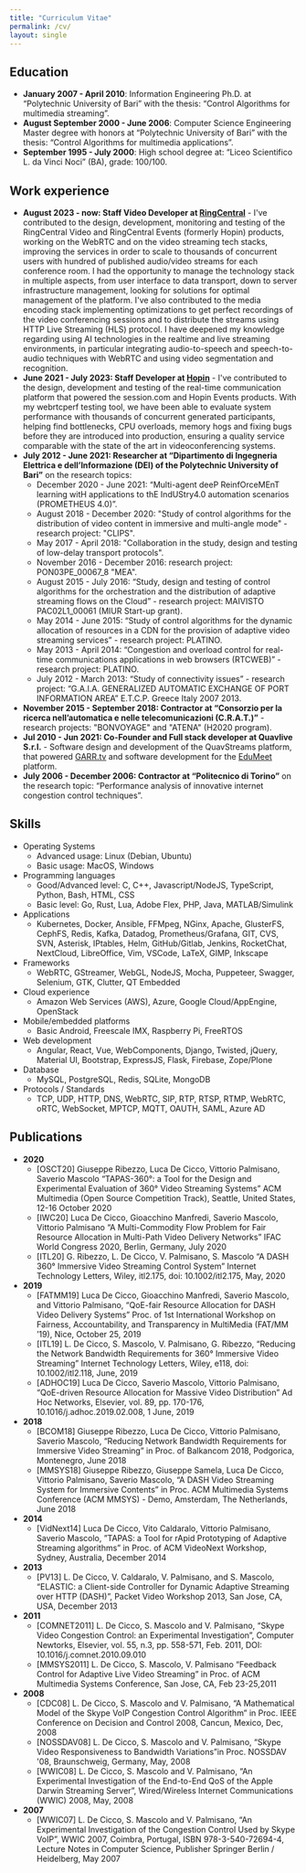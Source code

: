 ```yaml
---
title: "Curriculum Vitae"
permalink: /cv/
layout: single
---
```


## Education
* **January 2007 - April 2010**: Information Engineering Ph.D. at “Polytechnic University of Bari” with the thesis: “Control Algorithms for multimedia streaming”.
* **August September 2000 - June 2006**: Computer Science Engineering Master degree with honors at “Polytechnic University of Bari” with the thesis: “Control Algorithms for multimedia applications”.
* **September 1995 - July 2000**: High school degree at: “Liceo Scientifico L. da Vinci Noci” (BA), grade: 100/100.

## Work experience
* **August 2023 - now: Staff Video Developer at [RingCentral](https://www.ringcentral.com/)** - I've contributed to the design, development, monitoring and testing of the RingCentral Video and RingCentral Events (formerly Hopin) products, working on the WebRTC and on the video streaming tech stacks, improving the services in order to scale to thousands of concurrent users with hundred of published audio/video streams for each conference room. I had the opportunity to manage the technology stack in multiple aspects, from user interface to data transport, down to server infrastructure management, looking for solutions for optimal management of the platform. I've also contributed to the media encoding stack implementing optimizations to get perfect recordings of the video conferencing sessions and to distribute the streams using HTTP Live Streaming (HLS) protocol. I have deepened my knowledge regarding using AI technologies in the realtime and live streaming environments, in particular integrating audio-to-speech and speech-to-audio techniques with WebRTC and using video segmentation and recognition.
* **June 2021 - July 2023: Staff Developer at [Hopin](https://hopin.com)** - I've contributed to the design, development and testing of the real-time communication platform that powered the session.com and Hopin Events products. With my webrtcperf testing tool, we have been able to evaluate system performance with thousands of concurrent generated participants, helping find bottlenecks, CPU overloads, memory hogs and fixing bugs before they are introduced into production, ensuring a quality service comparable with the state of the art in videoconferencing systems.
* **July 2012 - June 2021: Researcher at “Dipartimento di Ingegneria Elettrica e dell’Informazione (DEI) of the Polytechnic University of Bari”** on the research topics: 
  * December 2020 - June 2021: “Multi-agent deeP ReinfOrceMEnT learning witH applications to thE IndUStry4.0 automation scenarios (PROMETHEUS 4.0)”.
  * August 2018 - December 2020: "Study of control algorithms for the distribution of video content in immersive and multi-angle mode" - research project: "CLIPS".
  * May 2017 - April 2018: "Collaboration in the study, design and testing of low-delay transport protocols".
  * November 2016 - December 2016: research project: PON03PE_00067_8 "MEA".
  * August 2015 - July 2016: “Study, design and testing of control algorithms for the orchestration and the distribution of adaptive streaming flows on the Cloud” - research project: MAIVISTO PAC02L1_00061 (MIUR Start-up grant).
  * May 2014 - June 2015: “Study of control algorithms for the dynamic allocation of resources in a CDN for the provision of adaptive video streaming services” - research project: PLATINO.
  * May 2013 - April 2014: “Congestion and overload control for real-time communications applications in web browsers (RTCWEB)” - research project: PLATINO.
  * July 2012 - March 2013: “Study of connectivity issues” - research project: “G.A.I.A. GENERALIZED AUTOMATIC EXCHANGE OF PORT INFORMATION AREA” E.T.C.P. Greece Italy 2007 2013.
* **November 2015 - September 2018: Contractor at “Consorzio per la ricerca nell’automatica e nelle telecomunicazioni (C.R.A.T.)”** - research projects: "BONVOYAGE" and "ATENA" (H2020 program).
* **Jul 2010 - Jun 2021: Co-Founder and Full stack developer at Quavlive S.r.l.** - Software design and development of the QuavStreams platform, that powered [GARR.tv](https://garr.tv/w/aPsMLCoYcjUMBRNghPGJPj) and software development for the [EduMeet](https://edumeet.org/) platform.
* **July 2006 - December 2006: Contractor at “Politecnico di Torino”** on the research topic: “Performance analysis of innovative internet congestion control techniques”. 

## Skills
* Operating Systems
  * Advanced usage: Linux (Debian, Ubuntu) 
  * Basic usage: MacOS, Windows
* Programming languages
  * Good/Advanced level: C, C++, Javascript/NodeJS, TypeScript, Python, Bash, HTML, CSS
  * Basic level: Go, Rust, Lua, Adobe Flex, PHP, Java, MATLAB/Simulink
* Applications
  * Kubernetes, Docker, Ansible, FFMpeg, NGinx, Apache, GlusterFS, CephFS, Redis, Kafka, Datadog, Prometheus/Grafana, GIT, CVS, SVN, Asterisk, IPtables, Helm, GitHub/Gitlab, Jenkins, RocketChat, NextCloud, LibreOffice, Vim, VSCode, LaTeX, GIMP, Inkscape
* Frameworks
  * WebRTC, GStreamer, WebGL, NodeJS, Mocha, Puppeteer, Swagger, Selenium, GTK, Clutter, QT Embedded
* Cloud experience
  * Amazon Web Services (AWS), Azure, Google Cloud/AppEngine, OpenStack
* Mobile/embedded platforms
  * Basic Android, Freescale IMX, Raspberry Pi, FreeRTOS
* Web development
  * Angular, React, Vue, WebComponents, Django, Twisted, jQuery, Material UI, Bootstrap, ExpressJS, Flask, Firebase, Zope/Plone
* Database
  * MySQL, PostgreSQL, Redis, SQLite, MongoDB
* Protocols / Standards
  * TCP, UDP, HTTP, DNS, WebRTC, SIP, RTP, RTSP, RTMP, WebRTC, oRTC, WebSocket, MPTCP, MQTT, OAUTH, SAML, Azure AD

## Publications
* **2020**
  * [OSCT20] Giuseppe Ribezzo, Luca De Cicco, Vittorio Palmisano, Saverio Mascolo “TAPAS-360°: a Tool for the Design and Experimental Evaluation of 360° Video Streaming Systems” ACM Multimedia (Open Source Competition Track), Seattle, United States, 12-16 October 2020
  * [IWC20] Luca De Cicco, Gioacchino Manfredi, Saverio Mascolo, Vittorio Palmisano “A Multi-Commodity Flow Problem for Fair Resource Allocation in Multi-Path Video Delivery Networks” IFAC World Congress 2020, Berlin, Germany, July 2020
  * [ITL20] G. Ribezzo, L. De Cicco, V. Palmisano, S. Mascolo “A DASH 360° Immersive Video Streaming Control System” Internet Technology Letters, Wiley, itl2.175, doi: 10.1002/itl2.175, May, 2020
* **2019**
  * [FATMM19] Luca De Cicco, Gioacchino Manfredi, Saverio Mascolo, and Vittorio Palmisano, “QoE-fair Resource Allocation for DASH Video Delivery Systems” Proc. of 1st International Workshop on Fairness, Accountability, and Transparency in MultiMedia (FAT/MM ’19), Nice, October 25, 2019
  * [ITL19] L. De Cicco, S. Mascolo, V. Palmisano, G. Ribezzo, “Reducing the Network Bandwidth Requirements for 360° Immersive Video Streaming” Internet Technology Letters, Wiley, e118, doi: 10.1002/itl2.118, June, 2019
  * [ADHOC19] Luca De Cicco, Saverio Mascolo, Vittorio Palmisano, “QoE-driven Resource Allocation for Massive Video Distribution” Ad Hoc Networks, Elsevier, vol. 89, pp. 170-176, 10.1016/j.adhoc.2019.02.008, 1 June, 2019
* **2018**
  * [BCOM18] Giuseppe Ribezzo, Luca De Cicco, Vittorio Palmisano, Saverio Mascolo, “Reducing Network Bandwidth Requirements for Immersive Video Streaming” in Proc. of Balkancom 2018, Podgorica, Montenegro, June 2018
  * [MMSYS18] Giuseppe Ribezzo, Giuseppe Samela, Luca De Cicco, Vittorio Palmisano, Saverio Mascolo, “A DASH Video Streaming System for Immersive Contents” in Proc. ACM Multimedia Systems Conference (ACM MMSYS) - Demo, Amsterdam, The Netherlands, June 2018
* **2014**
  * [VidNext14] Luca De Cicco, Vito Caldaralo, Vittorio Palmisano, Saverio Mascolo, ”TAPAS: a Tool for rApid Prototyping of Adaptive Streaming algorithms” in Proc. of ACM VideoNext Workshop, Sydney, Australia, December 2014
* **2013**
  * [PV13] L. De Cicco, V. Caldaralo, V. Palmisano, and S. Mascolo, “ELASTIC: a Client-side Controller for Dynamic Adaptive Streaming over HTTP (DASH)”, Packet Video Workshop 2013, San Jose, CA, USA, December 2013
* **2011**
  * [COMNET2011] L. De Cicco, S. Mascolo and V. Palmisano, “Skype Video Congestion Control: an Experimental Investigation”, Computer Newtorks, Elsevier, vol. 55, n.3, pp. 558-571, Feb. 2011, DOI: 10.1016/j.comnet.2010.09.010
  * [MMSYS2011] L. De Cicco, S. Mascolo, V. Palmisano “Feedback Control for Adaptive Live Video Streaming” in Proc. of ACM Multimedia Systems Conference, San Jose, CA, Feb 23-25,2011
* **2008**
  * [CDC08] L. De Cicco, S. Mascolo and V. Palmisano, “A Mathematical Model of the Skype VoIP Congestion Control Algorithm” in Proc. IEEE Conference on Decision and Control 2008, Cancun, Mexico, Dec, 2008
  * [NOSSDAV08] L. De Cicco, S. Mascolo and V. Palmisano, “Skype Video Responsiveness to Bandwidth Variations”in Proc. NOSSDAV '08, Braunschweig, Germany, May, 2008
  * [WWIC08] L. De Cicco, S. Mascolo and V. Palmisano, “An Experimental Investigation of the End-to-End QoS of the Apple Darwin Streaming Server”, Wired/Wireless Internet Communications (WWIC) 2008, May, 2008
* **2007**
  * [WWIC07] L. De Cicco, S. Mascolo and V. Palmisano, “An Experimental Investigation of the Congestion Control Used by Skype VoIP”, WWIC 2007, Coimbra, Portugal, ISBN 978-3-540-72694-4, Lecture Notes in Computer Science, Publisher Springer Berlin / Heidelberg, May 2007
